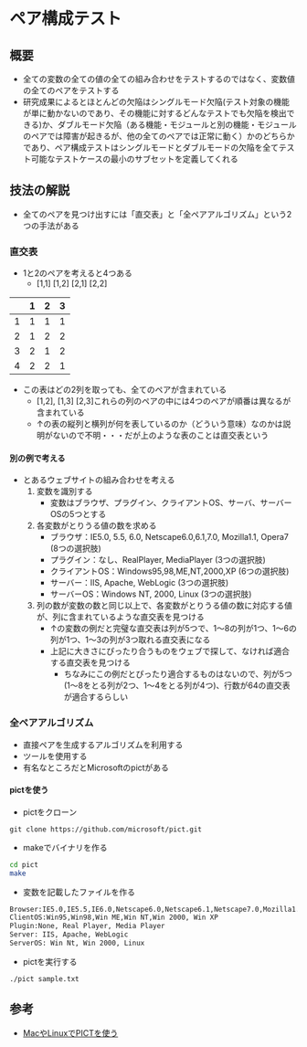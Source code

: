 # ペア構成テスト

## 概要
- 全ての変数の全ての値の全ての組み合わせをテストするのではなく、変数値の全てのペアをテストする
- 研究成果によるとほとんどの欠陥はシングルモード欠陥(テスト対象の機能が単に動かないのであり、その機能に対するどんなテストでも欠陥を検出できる)か、ダブルモード欠陥（ある機能・モジュールと別の機能・モジュールのペアでは障害が起きるが、他の全てのペアでは正常に動く）かのどちらかであり、ペア構成テストはシングルモードとダブルモードの欠陥を全てテスト可能なテストケースの最小のサブセットを定義してくれる

## 技法の解説
- 全てのペアを見つけ出すには「直交表」と「全ペアアルゴリズム」という2つの手法がある

### 直交表
- 1と2のペアを考えると4つある
  - [1,1] [1,2] [2,1] [2,2]

| | 1 | 2 | 3 |
|-|-|-|-|
|1|1|1|1|
|2|1|2|2|
|3|2|1|2|
|4|2|2|1|

- この表はどの2列を取っても、全てのペアが含まれている
  - [1,2], [1,3] [2,3]これらの列のペアの中には4つのペアが順番は異なるが含まれている
  - ↑の表の縦列と横列が何を表しているのか（どういう意味）なのかは説明がないので不明・・・だが上のような表のことは直交表という

#### 別の例で考える
- とあるウェブサイトの組み合わせを考える
  1. 変数を識別する
      - 変数はブラウザ、プラグイン、クライアントOS、サーバ、サーバーOSの5つとする
  1. 各変数がとりうる値の数を求める
      - ブラウザ：IE5.0, 5.5, 6.0, Netscape6.0,6.1,7.0, Mozilla1.1, Opera7 (8つの選択肢)
      - プラグイン：なし、RealPlayer, MediaPlayer (3つの選択肢)
      - クライアントOS：Windows95,98,ME,NT,2000,XP (6つの選択肢)
      - サーバー：IIS, Apache, WebLogic (3つの選択肢)
      - サーバーOS：Windows NT, 2000, Linux (3つの選択肢)
  1. 列の数が変数の数と同じ以上で、各変数がとりうる値の数に対応する値が、列に含まれているような直交表を見つける
      - ↑の変数の例だと完璧な直交表は列が5つで、1〜8の列が1つ、1〜6の列が1つ、1〜3の列が3つ取れる直交表になる
      - 上記に大きさにぴったり合うものをウェブで探して、なければ適合する直交表を見つける
        - ちなみにこの例だとぴったり適合するものはないので、列が5つ(1〜8をとる列が2つ、1〜4をとる列が4つ)、行数が64の直交表が適合するらしい
  
### 全ペアアルゴリズム
- 直接ペアを生成するアルゴリズムを利用する
- ツールを使用する
- 有名なところだとMicrosoftのpictがある

#### pictを使う
- pictをクローン

```
git clone https://github.com/microsoft/pict.git
```

- makeでバイナリを作る

```bash
cd pict
make
```

- 変数を記載したファイルを作る

```txt
Browser:IE5.0,IE5.5,IE6.0,Netscape6.0,Netscape6.1,Netscape7.0,Mozilla1.1,Opera7
ClientOS:Win95,Win98,Win ME,Win NT,Win 2000, Win XP
Plugin:None, Real Player, Media Player
Server: IIS, Apache, WebLogic
ServerOS: Win Nt, Win 2000, Linux
```

- pictを実行する

```
./pict sample.txt
```


## 参考
- [MacやLinuxでPICTを使う](http://goyoki.hatenablog.com/entry/2016/02/17/020256)

